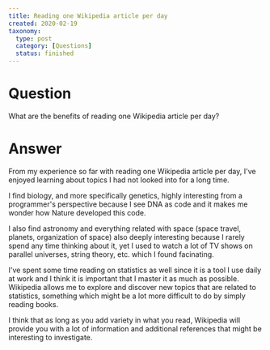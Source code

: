 ```yaml
---
title: Reading one Wikipedia article per day
created: 2020-02-19
taxonomy:
  type: post
  category: [Questions]
  status: finished
---
```


# Question
What are the benefits of reading one Wikipedia article per day?

# Answer
From my experience so far with reading one Wikipedia article per day, I've enjoyed learning about topics I had not looked into for a long time.

I find biology, and more specifically genetics, highly interesting from a programmer's perspective because I see DNA as code and it makes me wonder how Nature developed this code.

I also find astronomy and everything related with space (space travel, planets, organization of space) also deeply interesting because I rarely spend any time thinking about it, yet I used to watch a lot of TV shows on parallel universes, string theory, etc. which I found facinating.

I've spent some time reading on statistics as well since it is a tool I use daily at work and I think it is important that I master it as much as possible. Wikipedia allows me to explore and discover new topics that are related to statistics, something which might be a lot more difficult to do by simply reading books.

I think that as long as you add variety in what you read, Wikipedia will provide you with a lot of information and additional references that might be interesting to investigate.
